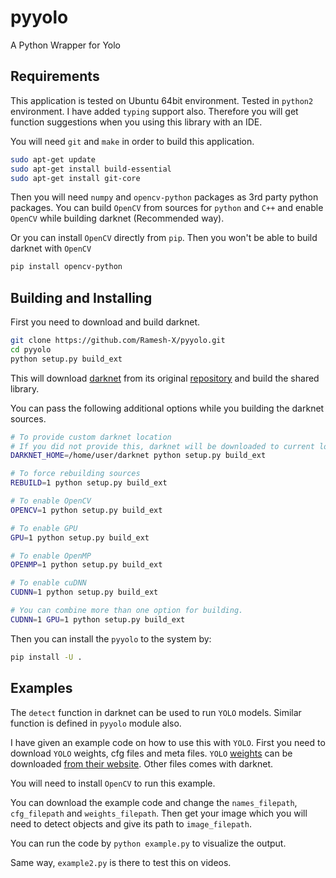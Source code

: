 # pyyolo
A Python Wrapper for Yolo

## Requirements

This application is tested on Ubuntu 64bit environment. Tested in `python2` environment.
I have added `typing` support also. Therefore you will get function suggestions when you
using this library with an IDE. 

You will need `git` and `make` in order
to build this application.

```bash
sudo apt-get update
sudo apt-get install build-essential
sudo apt-get install git-core
```

Then you will need `numpy` and `opencv-python` packages as 3rd party python packages. 
You can build `OpenCV` from sources for `python` and `C++` and enable `OpenCV` while building
darknet (Recommended way).

Or you can install `OpenCV` directly from `pip`. Then you won't be able to build darknet with
`OpenCV`

```bash
pip install opencv-python
```

## Building and Installing

First you need to download and build darknet.

```bash
git clone https://github.com/Ramesh-X/pyyolo.git
cd pyyolo
python setup.py build_ext
```

This will download [darknet](http://pjreddie.com/darknet) from its original
[repository](https://github.com/pjreddie/darknet) and build the shared library.

You can pass the following additional options while you building the darknet sources.

```bash
# To provide custom darknet location
# If you did not provide this, darknet will be downloaded to current location
DARKNET_HOME=/home/user/darknet python setup.py build_ext

# To force rebuilding sources
REBUILD=1 python setup.py build_ext

# To enable OpenCV
OPENCV=1 python setup.py build_ext

# To enable GPU
GPU=1 python setup.py build_ext

# To enable OpenMP
OPENMP=1 python setup.py build_ext

# To enable cuDNN
CUDNN=1 python setup.py build_ext

# You can combine more than one option for building.
CUDNN=1 GPU=1 python setup.py build_ext
```

Then you can install the `pyyolo` to the system by:

```bash
pip install -U .
```

## Examples

The `detect` function in darknet can be used to run `YOLO` models. Similar function is defined in
`pyyolo` module also.

I have given an example code on how to use this with `YOLO`. First you need to download `YOLO`
weights, cfg files and meta files. `YOLO` [weights](https://pjreddie.com/media/files/yolov3.weights) can be downloaded 
[from their website](https://pjreddie.com/darknet/yolo/). Other files comes with darknet.

You will need to install `OpenCV` to run this example.

You can download the example code and change the `names_filepath`, `cfg_filepath` and 
`weights_filepath`. Then get your image which you will need to detect objects and give
its path to `image_filepath`.

You can run the code by `python example.py` to visualize the output.

Same way, `example2.py` is there to test this on videos.


